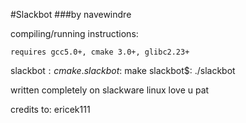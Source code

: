#Slackbot
###by navewindre

compiling/running instructions:
```
requires gcc5.0+, cmake 3.0+, glibc2.23+
```

slackbot$: cmake .
slackbot$: make
slackbot$: ./slackbot

written completely on slackware linux
love u pat

credits to: 
ericek111
